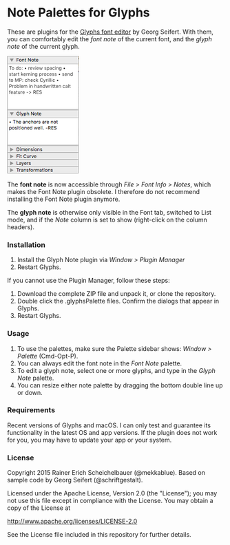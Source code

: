 # Note Palettes for Glyphs

These are plugins for the [Glyphs font editor](http://glyphsapp.com/) by Georg Seifert. With them, you can comfortably edit the *font note* of the current font, and the *glyph note* of the current glyph. 

![Font and glyph notes in the Palette sidebar.](NotePlugins.png "Note Plugins")

The **font note** is now accessible through *File > Font Info > Notes*, which makes the Font Note plugin obsolete. I therefore do not recommend installing the Font Note plugin anymore.

The **glyph note** is otherwise only visible in the Font tab, switched to List mode, and if the *Note* column is set to show (right-click on the column headers).

### Installation

1. Install the Glyph Note plugin via *Window > Plugin Manager*
2. Restart Glyphs.

If you cannot use the Plugin Manager, follow these steps:

1. Download the complete ZIP file and unpack it, or clone the repository.
2. Double click the .glyphsPalette files. Confirm the dialogs that appear in Glyphs.
3. Restart Glyphs.

### Usage

1. To use the palettes, make sure the Palette sidebar shows: *Window > Palette* (Cmd-Opt-P).
2. You can always edit the font note in the *Font Note* palette.
3. To edit a glyph note, select one or more glyphs, and type in the *Glyph Note* palette.
4. You can resize either note palette by dragging the bottom double line up or down.

### Requirements

Recent versions of Glyphs and macOS. I can only test and guarantee its functionality in the latest OS and app versions. If the plugin does not work for you, you may have to update your app or your system.

### License

Copyright 2015 Rainer Erich Scheichelbauer (@mekkablue).
Based on sample code by Georg Seifert (@schriftgestalt).

Licensed under the Apache License, Version 2.0 (the "License");
you may not use this file except in compliance with the License.
You may obtain a copy of the License at

http://www.apache.org/licenses/LICENSE-2.0

See the License file included in this repository for further details.
